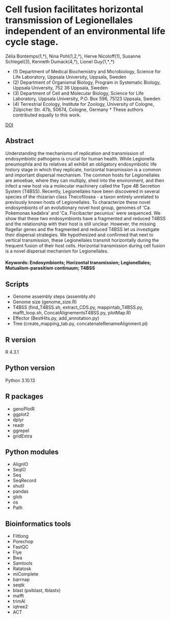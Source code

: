 # Cell fusion facilitates horizontal transmission of Legionellales independent of an environmental life cycle stage.  

Zélia Bontemps(1,†), Nina Pohl(1,2,†), Herve Nicoloff(1), Susanne Schlegel(3), Kenneth Dumack(4,†), Lionel Guy(1,†,*)  
 
- (1) Department of Medical Biochemistry and Microbiology, Science for Life Laboratory, Uppsala University, Uppsala, Sweden
- (2) Department of Organismal Biology, Program in Systematic Biology, Uppsala University, 752 36 Uppsala, Sweden
- (3) Department of Cell and Molecular Biology, Science for Life Laboratory, Uppsala University, P.O. Box 596, 75123 Uppsala, Sweden
- (4) Terrestrial Ecology, Institute for Zoology, University of Cologne, Zülpicher Str. 47b, 50674, Cologne, Germany
† These authors contributed equally to this work.

[DOI]()

## Abstract
Understanding the mechanisms of replication and transmission of endosymbiotic pathogens is crucial for human health. While Legionella pneumophila and its relatives all exhibit an obligatory endosymbiotic life history stage in which they replicate, horizontal transmission is a common and important dispersal mechanism. The common hosts for Legionellales are amoebae, where they can multiply, shed into the environment, and then infect a new host via a molecular machinery called the Type 4B Secretion System (T4BSS). Recently, Legionellales have been discovered in several species of the rhizarian class Thecofilosea - a taxon entirely unrelated to previously known hosts of Legionellales.  To characterize these novel endosymbionts of an evolutionary novel host group, genomes of 'Ca. Pokemonas kadabra' and 'Ca. Fiscibacter pecunius' were sequenced. We show that these two endosymbionts have a fragmented and reduced T4BSS and the relationship with their host is still unclear. However, the missing flagellar genes and the fragmented and reduced T4BSS let us investigate their dispersal strategies. We hypothesized and confirmed that next to vertical transmission, these Legionellales transmit horizontally during the frequent fusion of their host cells. Horizontal transmission during cell fusion is a novel dispersal mechanism for Legionellales. 

#### Keywords: Endosymbionts; Horizontal transmission; Legionellales; Mutualism-parasitism continuum; T4BSS

## Scripts
* Genome assembly steps (assembly.sh)
* Genome size (genome_size.R)
* T4BSS (find_T4BSS.sh, extract_CDS.py, mappintab_T4BSS.py, mafft_loop.sh, ConcatAlignementsT4BSS.py, plotMap.R)
* Effector (BestHits.py, add_annotation.py)
* Tree (create_mapping_tab.py, concatenateRenameAlignment.pl)

## R version
R 4.3.1
## Python version
Python 3.10.13

## R packages
* genoPlotR
* ggplot2
* dplyr
* readr
* ggrepel
* gridExtra

## Python modules
* AlignIO
* SeqIO
* Seq
* SeqRecord
* shutil
* pandas
* glob
* os
* Path

## Bioinformatics tools
* Filtlong
* Porechop
* FastQC
* Flye
* Bwa
* Samtools
* Ratatosk
* miComplete
* barrnap
* seqtk
* blast (psiblast, tblastx)
* mafft
* trimAl
* iqtree2
* ACT
